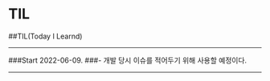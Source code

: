 # TIL
##TIL(Today I Learnd)

- - -
###Start 2022-06-09.
###- 개발 당시 이슈를 적어두기 위해 사용할 예정이다. 
- - -




